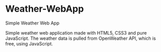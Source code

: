# Weather-WebApp
Simple Weather Web App

Simple weather web application made with HTML5, CSS3 and pure JavaScript. The weather data is pulled from OpenWeather API, which is free, using JavaScript.
